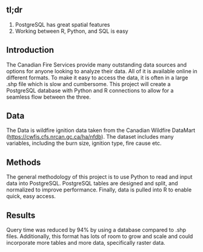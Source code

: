 ## tl;dr
1. PostgreSQL has great spatial features
2. Working between R, Python, and SQL is easy

## Introduction
The Canadian Fire Services provide many outstanding data sources and options for anyone looking to analyze their data. All of it is available online in different formats. To make it easy to access the data, it is often in a large .shp file which is slow and cumbersome. This project will create a PostgreSQL database with Python and R connections to allow for a seamless flow between the three.

## Data
The Data is wildfire ignition data taken from the Canadian Wildfire DataMart (https://cwfis.cfs.nrcan.gc.ca/ha/nfdb). The dataset includes many variables, including the burn size, ignition type, fire cause etc. 

## Methods
The general methodology of this project is to use Python to read and input data into PostgreSQL. PostgreSQL tables are designed and split, and normalized to improve performance. Finally, data is pulled into R to enable quick, easy access. 

## Results
Query time was reduced by 94% by using a database compared to .shp files. Additionally, this format has lots of room to grow and scale and could incorporate more tables and more data, specifically raster data. 
